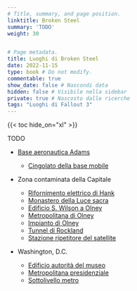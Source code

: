 ```yaml
---
# Title, summary, and page position.
linktitle: Broken Steel
summary: 'TODO'
weight: 30


# Page metadata.
title: Luoghi di Broken Steel 
date: 2022-11-15
type: book # Do not modify.
commentable: true
show_date: false # Nascondi data
hidden: false # Visibile nella sidebar
private: true # Nascosto dalle ricerche
tags: "Luoghi di Fallout 3"
---
```


{{< toc hide_on="xl" >}}

TODO

<div class="fo3">


- [Base aeronautica Adams](../base-aeronautica-adams)
    - [Cingolato della base mobile](../cingolato-della-base-mobile)
	

- Zona contaminata della Capitale
    - [Rifornimento elettrico di Hank](../rifornimento-elettrico-di-hank)
    - [Monastero della Luce sacra](../monastero-della-luce-sacra)
    - [Edificio S. Wilson a Olney](../edificio-s.-wilson-a-olney)
    - [Metropolitana di Olney](../metropolitana-di-olney)
    - [Impianto di Olney](../impianto-di-olney)
    - [Tunnel di Rockland](../tunnel-di-rockland)
    - [Stazione ripetitore del satellite](../stazione-ripetitore-del-satellite)

	

- Washington, D.C.
    - [Edificio autorità del museo](../edificio-autorità-del-museo)
    - [Metropolitana presidenziale](../metropolitana-presidenziale)
    - [Sottolivello metro](../sottolivello-metro)


</div>


